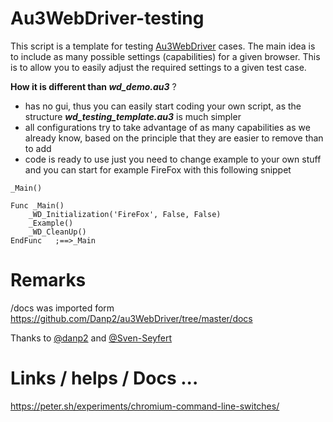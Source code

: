 # Au3WebDriver-testing
This script is a template for testing [Au3WebDriver](https://github.com/Danp2/au3WebDriver) cases.
The main idea is to include as many possible settings (capabilities) for a given browser.
This is to allow you to easily adjust the required settings to a given test case.

**How it is different than _wd_demo.au3_** ?
- has no gui, thus you can easily start coding your own script, as the structure **_wd_testing_template.au3_** is much simpler
- all configurations try to take advantage of as many capabilities as we already know, based on the principle that they are easier to remove than to add
- code is ready to use just you need to change example to your own stuff and you can start for example FireFox with this following snippet
```autoit
_Main()

Func _Main()
	_WD_Initialization('FireFox', False, False)
	_Example()
	_WD_CleanUp()
EndFunc   ;==>_Main
```

# Remarks
/docs was imported form 
https://github.com/Danp2/au3WebDriver/tree/master/docs

Thanks to [@danp2](https://github.com/Danp2) and [@Sven-Seyfert](https://github.com/Sven-Seyfert)


# Links / helps / Docs ...
https://peter.sh/experiments/chromium-command-line-switches/
